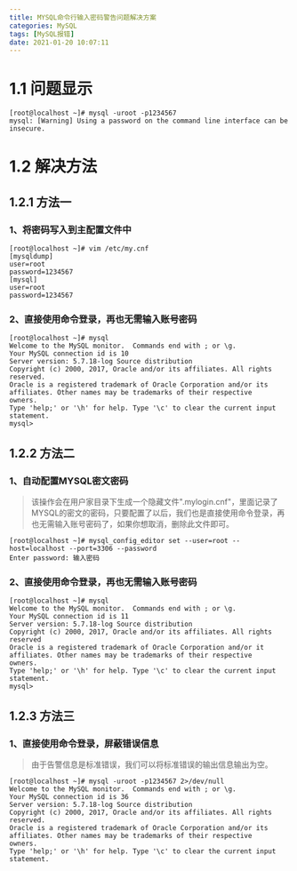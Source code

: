 ```yaml
---
title: MYSQL命令行输入密码警告问题解决方案
categories: MySQL
tags: [MySQL报错]
date: 2021-01-20 10:07:11
---
```


# 1.1 问题显示

```
[root@localhost ~]# mysql -uroot -p1234567
mysql: [Warning] Using a password on the command line interface can be insecure.
```

# 1.2 解决方法

## 1.2.1 方法一

### 1、将密码写入到主配置文件中

```
[root@localhost ~]# vim /etc/my.cnf
[mysqldump]
user=root
password=1234567
[mysql]
user=root
password=1234567
```

### 2、直接使用命令登录，再也无需输入账号密码

```
[root@localhost ~]# mysql
Welcome to the MySQL monitor.  Commands end with ; or \g.
Your MySQL connection id is 10
Server version: 5.7.18-log Source distribution
Copyright (c) 2000, 2017, Oracle and/or its affiliates. All rights reserved.
Oracle is a registered trademark of Oracle Corporation and/or its
affiliates. Other names may be trademarks of their respective
owners.
Type 'help;' or '\h' for help. Type '\c' to clear the current input statement.
mysql> 
```

## 1.2.2 方法二

### 1、自动配置MYSQL密文密码

> 该操作会在用户家目录下生成一个隐藏文件".mylogin.cnf"，里面记录了MYSQL的密文的密码，只要配置了以后，我们也是直接使用命令登录，再也无需输入账号密码了，如果你想取消，删除此文件即可。

```
[root@localhost ~]# mysql_config_editor set --user=root --host=localhost --port=3306 --password
Enter password: 输入密码
```

### 2、直接使用命令登录，再也无需输入账号密码

```
[root@localhost ~]# mysql
Welcome to the MySQL monitor.  Commands end with ; or \g.
Your MySQL connection id is 11
Server version: 5.7.18-log Source distribution
Copyright (c) 2000, 2017, Oracle and/or its affiliates. All rights reserved
Oracle is a registered trademark of Oracle Corporation and/or it
affiliates. Other names may be trademarks of their respective
owners.
Type 'help;' or '\h' for help. Type '\c' to clear the current input statement.
mysql> 
```

## 1.2.3 方法三

### 1、直接使用命令登录，屏蔽错误信息

> 由于告警信息是标准错误，我们可以将标准错误的输出信息输出为空。

```
[root@localhost ~]# mysql -uroot -p1234567 2>/dev/null
Welcome to the MySQL monitor.  Commands end with ; or \g.
Your MySQL connection id is 36
Server version: 5.7.18-log Source distribution
Copyright (c) 2000, 2017, Oracle and/or its affiliates. All rights reserved.
Oracle is a registered trademark of Oracle Corporation and/or its
affiliates. Other names may be trademarks of their respective
owners.
Type 'help;' or '\h' for help. Type '\c' to clear the current input statement.
```
